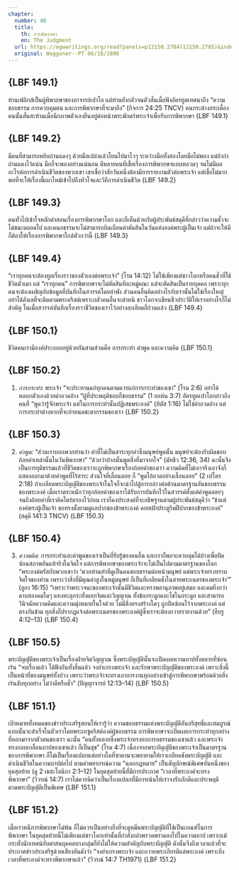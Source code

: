```yaml
---
chapter:
  number: 48
  title:
    th: การพิพากษา
    en: The Judgment
  url: https://egwwritings.org/read?panels=p12150.2784(12150.2785)&index=0
  original: Waggoner--PT 06/18/1896
---
```


## {LBF 149.1}

ท่านเฟลิกส์เป็นผู้พิพากษาของอาจารย์เปาโล แต่ท่านยังกลัวจนตัวสั่นเมื่อฟังอัครทูตเทศนาถึง “ความชอบธรรม การควบคุมตน และการพิพากษาที่จะมาถึง” (กิจการ 24:25 TNCV) คนกระด้างกระเดื่องคนนั้นสั่นสะท้านเมื่อนึกภาพตัวเองยืนอยู่ต่อหน้าพระพักตร์พระเจ้าเพื่อรับการพิพากษา {LBF 149.1}

## {LBF 149.2}

มีคนที่สามารถหยิบถ่านแดงๆ ด้วยมือเปล่าแล้วโยนไปมาไวๆ ระหว่างมือทั้งสองโดยมือไม่พอง แต่ถ้ากำถ่านแดงไว้แน่น มือก็จะพองอย่างแน่นอน มีหลายคนที่เชื่อเรื่องการพิพากษาแบบหลวมๆ จนไม่มีผลอะไรต่อการดำเนินชีวิตของพวกเขา เขาเชื่อว่าสักวันหนึ่งต้องมีการรายงานตัวต่อพระเจ้า แต่เชื่อไม่มากพอที่จะให้เรื่องนี้เผาไหม้เข้าไปถึงหัวใจและวิถีการดำเนินชีวิต {LBF 149.2}

## {LBF 149.3}

คนทั่วไปเข้าใจหลักคำสอนเรื่องการพิพากษาโลก และก็เห็นด้วยกับผู้ประพันธ์สดุดีที่กล่าวว่าความชั่วจะไม่ชนะตลอดไป และคนอธรรมจะไม่สามารถบิดเบือนคำตัดสินในวันแห่งองค์พระผู้เป็นเจ้า แต่ถ้าจะให้ดีก็ต้องให้เรื่องการพิพากษาใกล้ตัวกว่านี้ {LBF 149.3}

## {LBF 149.4}

“เราทุกคนจะต้องทูลเรื่องราวของตัวเองต่อพระเจ้า” (โรม 14:12) ไม่ใช่เพียงแต่ชาวโลกหรือคนชั่วที่ใช้ชีวิตมัวเมา แต่ “เราทุกคน” การพิพากษาจะไม่ตัดสินทีละหมู่คณะ แต่จะตัดสินเป็นรายบุคคล เพราะทุกคนจะต้องเผชิญกับข้อมูลที่บันทึกในสวรรค์โดยลำพัง ส่วนคนอื่นคิดอย่างไรกับเรานั้นไม่ใช่เรื่องใหญ่ อย่าได้ลังเลที่จะติดตามพระคริสต์เพราะกลัวคนอื่นจะตำหนิ ชาวโลกจะเขียนชีวประวัติให้เราอย่างไรก็ไม่สำคัญ ในเมื่อสวรรค์บันทึกเรื่องราวชีวิตของเราไว้อย่างละเอียดถี่ถ้วนแล้ว {LBF 149.4}

## {LBF 150.1}

ชีวิตคนเรามีองค์ประกอบอยู่ด้วยกันสามส่วนคือ การกระทำ คำพูด และความคิด {LBF 150.1}

## {LBF 150.2}

1) *การกระทำ:* พระเจ้า “จะประทานแก่ทุกคนตามควรแก่การกระทำของเขา” (โรม 2:6) อย่าได้หลอกตัวเองด้วยคำอวดอ้าง “ผู้ที่ประพฤติชอบก็ชอบธรรม” (1 ยอห์น 3:7) อัครทูตเปาโลกล่าวถึงคนที่ “พูดว่ารู้จักพระเจ้า แต่ในการกระทำนั้นปฏิเสธพระองค์” (ทิตัส 1:16) ไม่ใช่คำอวดอ้าง แต่การกระทำต่างหากที่จะกำหนดชะตากรรมของเรา {LBF 150.2}

## {LBF 150.3}

2) *คำพูด:* “ส่วนเราบอกพวกท่านว่า คำที่ไม่เป็นสาระทุกคำซึ่งมนุษย์พูดนั้น มนุษย์จะต้องรับผิดชอบถ้อยคำเหล่านั้นในวันพิพากษา” “ด้วยว่าปากนั้นพูดสิ่งที่มาจากใจ” (มัทธิว 12:36, 34) ฉะนั้นจึงเป็นการยุติธรรมแล้วที่ชีวิตของเราจะถูกพิพากษาเรื่องถ้อยคำของเรา ความคิดที่ไม่เอาจริงเอาจังก็แสดงออกมาด้วยคำพูดที่ไร้สาระ ส่วนใจที่เลื่อนลอย ก็ “พูดโอ้อวดอย่างเลื่อนลอย” (2 เปโตร 2:18) ถ้าเกลียดพระบัญญัติของพระเจ้าในใจก็จะนำไปสู่การกล่าวต่อต้านมาตรฐานอันชอบธรรมของพระองค์ เมื่อเราตระหนักว่าทุกถ้อยคำของเราได้รับการบันทึกไว้ในสวรรค์ตั้งแต่คำพูดลอยๆ จนถึงถ้อยคำที่เราคิดไตร่ตรองไว้ก่อน เราก็คงประสงค์ที่จะอธิษฐานตามผู้ประพันธ์สดุดีว่า “ข้าแต่องค์พระผู้เป็นเจ้า ขอทรงตั้งยามดูแลปากของข้าพระองค์ คอยเฝ้าประตูริมฝีปากของข้าพระองค์” (สดุดี 141:3 TNCV) {LBF 150.3}

## {LBF 150.4}

3) *ความคิด:* การกระทำและคำพูดของเราเป็นที่รับรู้ของคนอื่น และเราก็พอจะควบคุมได้บ้างเพื่อปิดซ่อนสภาพอันแท้จริงในจิตใจ แต่การพิพากษาของพระเจ้าจะไม่เป็นไปตามมาตรฐานของโลก “พระองค์ตรัสกับพวกเขาว่า ‘พวกท่านทำทีดูเป็นคนชอบธรรมต่อหน้ามนุษย์ แต่พระเจ้าทรงทราบจิตใจของท่าน เพราะว่าสิ่งที่มีคุณค่าสูงในหมู่มนุษย์ ก็เป็นที่เกลียดชังในสายพระเนตรของพระเจ้า’” (ลูกา 16:15) “เพราะว่าพระวจนะของพระเจ้านั้นมีชีวิตและทรงพลานุภาพอยู่เสมอ และคมยิ่งกว่าดาบสองคมใดๆ แทงทะลุกระทั่งแยกจิตและวิญญาณ ทั้งข้อกระดูกและไขในกระดูก และสามารถวินิจฉัยความคิดและความมุ่งหมายในใจด้วย ไม่มีสิ่งทรงสร้างใดๆ ถูกปิดซ่อนไว้จากพระองค์ แต่ตรงกันข้าม ทุกสิ่งก็ปรากฏแจ้งต่อพระเนตรของพระองค์ผู้ซึ่งเราจะต้องถวายรายงานด้วย” (ฮีบรู 4:12–13) {LBF 150.4}

## {LBF 150.5}

พระบัญญัติของพระเจ้าเป็นเรื่องฝ่ายจิตวิญญาณ ซึ่งพระบัญญัตินั้นจะเปิดเผยความบาปทั้งหลายที่ซ่อนเร้น “จบเรื่องแล้ว ได้ฟังกันทั้งสิ้นแล้ว จงยำเกรงพระเจ้า และรักษาพระบัญญัติของพระองค์ เพราะสิ่งนี้เป็นหน้าที่ของมนุษย์ทั้งปวง เพราะว่าพระเจ้าจะทรงเอาการงานทุกอย่างเข้าสู่การพิพากษาพร้อมด้วยสิ่งเร้นลับทุกอย่าง ไม่ว่าดีหรือชั่ว” (ปัญญาจารย์ 12:13–14) {LBF 150.5}

## {LBF 151.1}

เป้าหมายทั้งหมดของข่าวประเสริฐสอนให้เรารู้ว่า ความชอบธรรมแห่งพระบัญญัติอันบริสุทธิ์และสมบูรณ์แบบนั้นจะสำเร็จในตัวเราโดยพระเยซูคริสต์องค์ผู้ชอบธรรม การพิพากษาจะเปิดเผยการกระทำทุกอย่างที่ออกมาจากตัวตนของเรา ฉะนั้น “คนทั้งหลายซึ่งพระเจ้าทรงยกการอธรรมของเขาแล้ว และพระเจ้าทรงกลบเกลื่อนบาปของเขาแล้ว ก็เป็นสุข” (โรม 4:7) เนื่องจากพระบัญญัติของพระเจ้าเป็นมาตรฐานของการพิพากษา ก็ไม่เป็นเรื่องแปลกแต่อย่างใดที่ซาตานจะพยายามให้เราเกลียดชังพระบัญญัติ และดำเนินชีวิตในความบาปต่อไป ตามคำพยากรณ์ความ “นอกกฎหมาย” เป็นสัญลักษณ์พิเศษอันหนึ่งของยุคสุดท้าย (ดู 2 เธสะโลนิกา 2:1–12) ในยุคสุดท้ายนี้ที่มีการประกาศ “เวลาที่พระองค์จะทรงพิพากษา” (วิวรณ์ 14:7) เราไม่ควรคิดว่าเป็นเรื่องแปลกที่มีการเน้นให้เราจงรักภักดีและประพฤติตามพระบัญญัติเป็นพิเศษ {LBF 151.1}

## {LBF 151.2}

เมื่อเราหนีการพิพากษาไม่พ้น ก็ไม่ควรเป็นอย่างยิ่งที่จะดูหมิ่นพระบัญญัติที่ใช้เป็นเกณฑ์ในการพิพากษา ในยุคสุดท้ายนี้ไม่เพียงแต่ชาวโลกเท่านั้นที่กำลังถลำพรวดพราดลงไปในความบาป เพราะแม้กระทั่งนักเทศน์กับศาสนบุคคลบางกลุ่มก็ยังไม่ให้ความสำคัญกับพระบัญญัติ ดังนั้นจึงถึงเวลาแล้วที่จะประกาศข่าวประเสริฐด้วยเสียงอันดังว่า “จงยำเกรงพระเจ้า และถวายพระเกียรติแด่พระองค์ เพราะถึงเวลาที่พระองค์จะทรงพิพากษาแล้ว” (วิวรณ์ 14:7 TH1971) {LBF 151.2}

